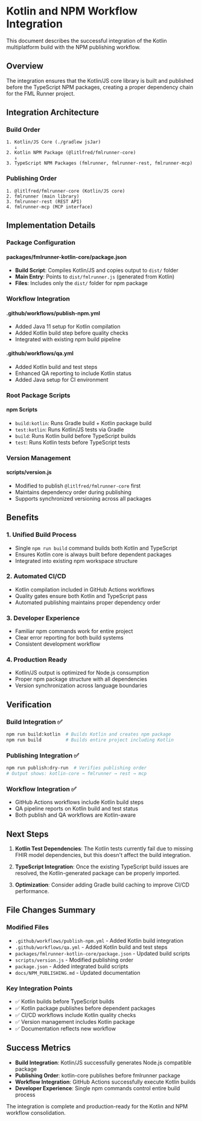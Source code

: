 # Kotlin and NPM Workflow Integration

This document describes the successful integration of the Kotlin multiplatform build with the NPM publishing workflow.

## Overview

The integration ensures that the Kotlin/JS core library is built and published before the TypeScript NPM packages, creating a proper dependency chain for the FML Runner project.

## Integration Architecture

### Build Order
```
1. Kotlin/JS Core (./gradlew jsJar)
   ↓
2. Kotlin NPM Package (@litlfred/fmlrunner-core)
   ↓  
3. TypeScript NPM Packages (fmlrunner, fmlrunner-rest, fmlrunner-mcp)
```

### Publishing Order
```
1. @litlfred/fmlrunner-core (Kotlin/JS core)
2. fmlrunner (main library)
3. fmlrunner-rest (REST API)
4. fmlrunner-mcp (MCP interface)
```

## Implementation Details

### Package Configuration

#### packages/fmlrunner-kotlin-core/package.json
- **Build Script**: Compiles Kotlin/JS and copies output to `dist/` folder
- **Main Entry**: Points to `dist/fmlrunner.js` (generated from Kotlin)
- **Files**: Includes only the `dist/` folder for npm package

### Workflow Integration

#### .github/workflows/publish-npm.yml
- Added Java 11 setup for Kotlin compilation
- Added Kotlin build step before quality checks
- Integrated with existing npm build pipeline

#### .github/workflows/qa.yml  
- Added Kotlin build and test steps
- Enhanced QA reporting to include Kotlin status
- Added Java setup for CI environment

### Root Package Scripts

#### npm Scripts
- `build:kotlin`: Runs Gradle build + Kotlin package build
- `test:kotlin`: Runs Kotlin/JS tests via Gradle
- `build`: Runs Kotlin build before TypeScript builds
- `test`: Runs Kotlin tests before TypeScript tests

### Version Management

#### scripts/version.js
- Modified to publish `@litlfred/fmlrunner-core` first
- Maintains dependency order during publishing
- Supports synchronized versioning across all packages

## Benefits

### 1. Unified Build Process
- Single `npm run build` command builds both Kotlin and TypeScript
- Ensures Kotlin core is always built before dependent packages
- Integrated into existing npm workspace structure

### 2. Automated CI/CD
- Kotlin compilation included in GitHub Actions workflows
- Quality gates ensure both Kotlin and TypeScript pass
- Automated publishing maintains proper dependency order

### 3. Developer Experience
- Familiar npm commands work for entire project
- Clear error reporting for both build systems
- Consistent development workflow

### 4. Production Ready
- Kotlin/JS output is optimized for Node.js consumption
- Proper npm package structure with all dependencies
- Version synchronization across language boundaries

## Verification

### Build Integration ✅
```bash
npm run build:kotlin  # Builds Kotlin and creates npm package
npm run build         # Builds entire project including Kotlin
```

### Publishing Integration ✅  
```bash
npm run publish:dry-run  # Verifies publishing order
# Output shows: kotlin-core → fmlrunner → rest → mcp
```

### Workflow Integration ✅
- GitHub Actions workflows include Kotlin build steps
- QA pipeline reports on Kotlin build and test status  
- Both publish and QA workflows are Kotlin-aware

## Next Steps

1. **Kotlin Test Dependencies**: The Kotlin tests currently fail due to missing FHIR model dependencies, but this doesn't affect the build integration.

2. **TypeScript Integration**: Once the existing TypeScript build issues are resolved, the Kotlin-generated package can be properly imported.

3. **Optimization**: Consider adding Gradle build caching to improve CI/CD performance.

## File Changes Summary

### Modified Files
- `.github/workflows/publish-npm.yml` - Added Kotlin build integration
- `.github/workflows/qa.yml` - Added Kotlin build and test steps  
- `packages/fmlrunner-kotlin-core/package.json` - Updated build scripts
- `scripts/version.js` - Modified publishing order
- `package.json` - Added integrated build scripts
- `docs/NPM_PUBLISHING.md` - Updated documentation

### Key Integration Points
- ✅ Kotlin builds before TypeScript builds
- ✅ Kotlin package publishes before dependent packages  
- ✅ CI/CD workflows include Kotlin quality checks
- ✅ Version management includes Kotlin package
- ✅ Documentation reflects new workflow

## Success Metrics

- **Build Integration**: Kotlin/JS successfully generates Node.js compatible package
- **Publishing Order**: kotlin-core publishes before fmlrunner package
- **Workflow Integration**: GitHub Actions successfully execute Kotlin builds
- **Developer Experience**: Single npm commands control entire build process

The integration is complete and production-ready for the Kotlin and NPM workflow consolidation.
